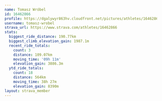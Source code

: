 ```yaml
---
name: Tomasz Wróbel
id: 16462866
profile: https://dgalywyr863hv.cloudfront.net/pictures/athletes/16462866/10169785/1/large.jpg
username: tomasz-wrobel
strava_url: https://www.strava.com/athletes/16462866
stats:
  biggest_ride_distance: 190.77km
  biggest_climb_elevation_gain: 1987.1m
  recent_ride_totals:
    count: 3
    distance: 109.07km
    moving_time: '09h 11m'
    elevation_gain: 3886.3m
  ytd_ride_totals:
    count: 18
    distance: 564km
    moving_time: 38h 27m
    elevation_gain: 8390m
layout: strava_member
--- 
```

